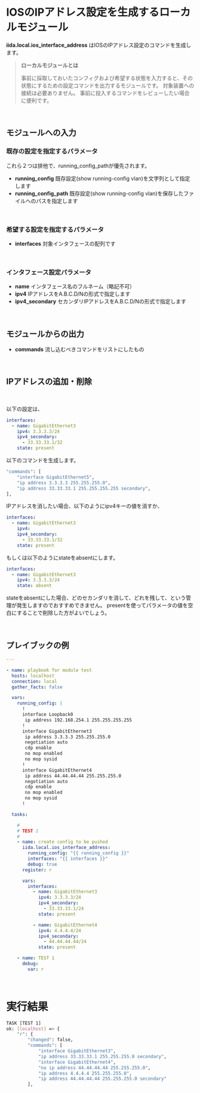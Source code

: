 # IOSのIPアドレス設定を生成するローカルモジュール

**iida.local.ios_interface_address** はIOSのIPアドレス設定のコマンドを生成します。

> **ローカルモジュールとは**
>
> 事前に採取しておいたコンフィグおよび希望する状態を入力すると、その状態にするための設定コマンドを出力するモジュールです。
> 対象装置への接続は必要ありません。
> 事前に投入するコマンドをレビューしたい場合に便利です。

<br>

## モジュールへの入力

### 既存の設定を指定するパラメータ

これら２つは排他で、running_config_pathが優先されます。

- **running_config** 既存設定(show running-config vlan)を文字列として指定します
- **running_config_path** 既存設定(show running-config vlan)を保存したファイルへのパスを指定します

<br>

### 希望する設定を指定するパラメータ

- **interfaces** 対象インタフェースの配列です

<br>

### インタフェース設定パラメータ

- **name** インタフェース名のフルネーム（略記不可）
- **ipv4** IPアドレスをA.B.C.D/Nの形式で指定します
- **ipv4_secondary** セカンダリIPアドレスをA.B.C.D/Nの形式で指定します

<br>

## モジュールからの出力

- **commands** 流し込むべきコマンドをリストにしたもの

<br>

## IPアドレスの追加・削除

<br>

以下の設定は、

```yaml
interfaces:
  - name: GigabitEthernet3
    ipv4: 3.3.3.3/24
    ipv4_secondary:
      - 33.33.33.1/32
    state: present
```

以下のコマンドを生成します。

```bash
"commands": [
    "interface GigabitEthernet5",
    "ip address 3.3.3.3 255.255.255.0",
    "ip address 33.33.33.1 255.255.255.255 secondary",
],
```

IPアドレスを消したい場合、以下のようにipv4キーの値を消すか、

```yaml
interfaces:
  - name: GigabitEthernet3
    ipv4:
    ipv4_secondary:
      - 33.33.33.1/32
    state: present
```

もしくは以下のようにstateをabsentにします。

```yaml
interfaces:
  - name: GigabitEthernet3
    ipv4: 3.3.3.3/24
    state: absent
```

stateをabsentにした場合、どのセカンダリを消して、どれを残して、という管理が発生しますのでおすすめできません。
presentを使ってパラメータの値を空白にすることで削除した方がよいでしょう。

<br>

## プレイブックの例

```yaml
---

- name: playbook for module test
  hosts: localhost
  connection: local
  gather_facts: false

  vars:
    running_config: |
      !
      interface Loopback0
       ip address 192.168.254.1 255.255.255.255
      !
      interface GigabitEthernet3
       ip address 3.3.3.3 255.255.255.0
       negotiation auto
       cdp enable
       no mop enabled
       no mop sysid
      !
      interface GigabitEthernet4
       ip address 44.44.44.44 255.255.255.0
       negotiation auto
       cdp enable
       no mop enabled
       no mop sysid
      !

  tasks:

    #
    # TEST 1
    #
    - name: create config to be pushed
      iida.local.ios_interface_address:
        running_config: "{{ running_config }}"
        interfaces: "{{ interfaces }}"
        debug: true
      register: r

      vars:
        interfaces:
          - name: GigabitEthernet3
            ipv4: 3.3.3.3/24
            ipv4_secondary:
              - 33.33.33.1/24
            state: present

          - name: GigabitEthernet4
            ipv4: 4.4.4.4/24
            ipv4_secondary:
              - 44.44.44.44/24
            state: present

    - name: TEST 1
      debug:
        var: r
```

<br>

# 実行結果

```bash
TASK [TEST 1]
ok: [localhost] => {
    "r": {
        "changed": false,
        "commands": [
            "interface GigabitEthernet3",
            "ip address 33.33.33.1 255.255.255.0 secondary",
            "interface GigabitEthernet4",
            "no ip address 44.44.44.44 255.255.255.0",
            "ip address 4.4.4.4 255.255.255.0",
            "ip address 44.44.44.44 255.255.255.0 secondary"
        ],
```
